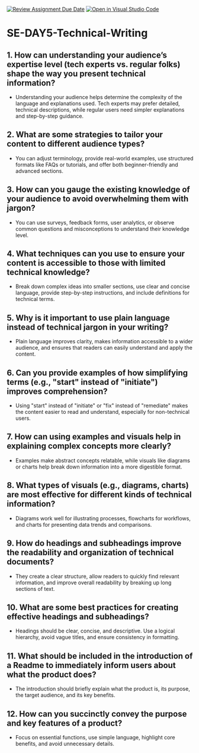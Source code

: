 [![Review Assignment Due Date](https://classroom.github.com/assets/deadline-readme-button-22041afd0340ce965d47ae6ef1cefeee28c7c493a6346c4f15d667ab976d596c.svg)](https://classroom.github.com/a/zsAR-pyY)
[![Open in Visual Studio Code](https://classroom.github.com/assets/open-in-vscode-2e0aaae1b6195c2367325f4f02e2d04e9abb55f0b24a779b69b11b9e10269abc.svg)](https://classroom.github.com/online_ide?assignment_repo_id=18436746&assignment_repo_type=AssignmentRepo)
# SE-DAY5-Technical-Writing
## 1. How can understanding your audience’s expertise level (tech experts vs. regular folks) shape the way you present technical information?
- Understanding your audience helps determine the complexity of the language and explanations used. Tech experts may prefer detailed, technical descriptions, while regular users need simpler explanations and step-by-step guidance.
## 2. What are some strategies to tailor your content to different audience types?
- You can adjust terminology, provide real-world examples, use structured formats like FAQs or tutorials, and offer both beginner-friendly and advanced sections.
## 3. How can you gauge the existing knowledge of your audience to avoid overwhelming them with jargon?
- You can use surveys, feedback forms, user analytics, or observe common questions and misconceptions to understand their knowledge level.
## 4. What techniques can you use to ensure your content is accessible to those with limited technical knowledge?
- Break down complex ideas into smaller sections, use clear and concise language, provide step-by-step instructions, and include definitions for technical terms.
## 5. Why is it important to use plain language instead of technical jargon in your writing?
- Plain language improves clarity, makes information accessible to a wider audience, and ensures that readers can easily understand and apply the content.
## 6. Can you provide examples of how simplifying terms (e.g., "start" instead of "initiate") improves comprehension?
- Using "start" instead of "initiate" or "fix" instead of "remediate" makes the content easier to read and understand, especially for non-technical users.
## 7. How can using examples and visuals help in explaining complex concepts more clearly?
- Examples make abstract concepts relatable, while visuals like diagrams or charts help break down information into a more digestible format.
## 8. What types of visuals (e.g., diagrams, charts) are most effective for different kinds of technical information?
- Diagrams work well for illustrating processes, flowcharts for workflows, and charts for presenting data trends and comparisons.
## 9. How do headings and subheadings improve the readability and organization of technical documents?
- They create a clear structure, allow readers to quickly find relevant information, and improve overall readability by breaking up long sections of text.
## 10. What are some best practices for creating effective headings and subheadings?
- Headings should be clear, concise, and descriptive. Use a logical hierarchy, avoid vague titles, and ensure consistency in formatting.
## 11. What should be included in the introduction of a Readme to immediately inform users about what the product does?
- The introduction should briefly explain what the product is, its purpose, the target audience, and its key benefits.
## 12. How can you succinctly convey the purpose and key features of a product?
- Focus on essential functions, use simple language, highlight core benefits, and avoid unnecessary details.
